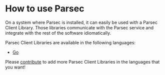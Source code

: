 <!--
  -- Copyright (c) 2019, Arm Limited, All Rights Reserved
  -- SPDX-License-Identifier: Apache-2.0
  --
  -- Licensed under the Apache License, Version 2.0 (the "License"); you may
  -- not use this file except in compliance with the License.
  -- You may obtain a copy of the License at
  --
  -- http://www.apache.org/licenses/LICENSE-2.0
  --
  -- Unless required by applicable law or agreed to in writing, software
  -- distributed under the License is distributed on an "AS IS" BASIS, WITHOUT
  -- WARRANTIES OR CONDITIONS OF ANY KIND, either express or implied.
  -- See the License for the specific language governing permissions and
  -- limitations under the License.
--->

# How to use Parsec

On a system where Parsec is installed, it can easily be used with a Parsec Client Library.
Those libraries communicate with the Parsec service and integrate with the rest of the software
idiomatically.

Parsec Client Libraries are available in the following languages:
* [Go](https://github.com/parallaxsecond/parsec-client-go)

Please [contribute](../dev_guides/writing_library.md) to add more Parsec Client Libraries in the
languages that you want!
